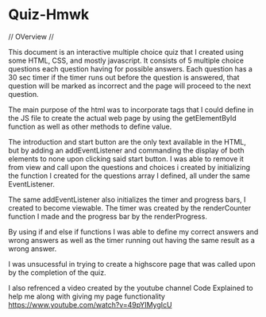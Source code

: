 # Quiz-Hmwk

// OVerview //

This document is an interactive multiple choice quiz that I created using some HTML, CSS, and mostly javascript. It consists of 5 multiple choice questions each question having for possible answers. Each question has a 30 sec timer if the timer runs out before the question is answered, that question will be marked as incorrect and the page will proceed to the next question.

The main purpose of the html was to incorporate tags that I could define in the JS file to create the actual web page by using the getElementById function as well as other methods to define value. 

The introduction and start button are the only text available in the HTML, but by adding an addEventListener and commanding the display of both elements to none upon clicking said start button. I was able to remove it from view and call upon the questions and choices i created by initializing the function I created for the questions array I defined, all under the same EventListener.

The same addEventListener also initializes the timer and progress bars, I created to become viewable. The timer was created by the renderCounter function I made and the progress bar by the renderProgress. 

By using if and else if functions I was able to define my correct answers and wrong answers as well as the timer running out having the same result as a wrong answer.

I was unsucessful in trying to create a highscore page that was called upon by the completion of the quiz.

I also refrenced a video created by the youtube channel Code Explained to help me along with giving my page functionality 
https://www.youtube.com/watch?v=49pYIMygIcU
